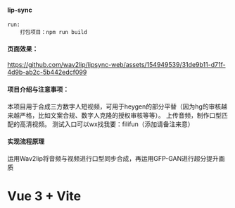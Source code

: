 #### lip-sync
```
run: 
    打包项目：npm run build
```

#### 页面效果：
https://github.com/wav2lip/lipsync-web/assets/154949539/31de9b11-d71f-4d9b-ab2c-5b442edcf099

#### 项目介绍与注意事项： 
本项目用于合成三方数字人短视频，可用于heygen的部分平替（因为hg的审核越来越严格，比如文案合规、数字人克隆的授权审核等等）。
上传音频，制作口型匹配的高清视频。
测试入口可以wx找我要：filifun（添加请备注来意）

#### 实现流程原理
运用Wav2lip将音频与视频进行口型同步合成，再运用GFP-GAN进行超分提升画质

# Vue 3 + Vite

